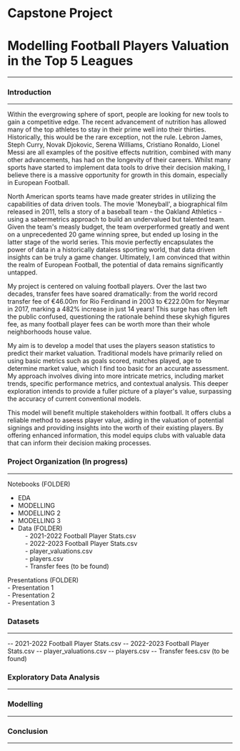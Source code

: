# Capstone Project
# Modelling Football Players Valuation in the Top 5 Leagues

--------------------------------------------------------

### Introduction
--------------------------------------------------------
Within the evergrowing sphere of sport, people are looking for new tools to gain a competitive edge. The recent advancement of nutrition has allowed many of the top athletes to stay in their prime well into their thirties. Historically, this would be the rare exception, not the rule. Lebron James, Steph Curry, Novak Djokovic, Serena Williams, Cristiano Ronaldo, Lionel Messi are all examples of the positive effects nutrition, combined with many other advancements, has had on the longevity of their careers. Whilst many sports have started to implement data tools to drive their decision making, I believe there is a massive opportunity for growth in this domain, especially in European Football.

North American sports teams have made greater strides in utilizing the capabilities of data driven tools. The movie 'Moneyball', a biographical film released in 2011, tells a story of a baseball team - the Oakland Athletics - using a sabermetrics approach to build an undervalued but talented team. Given the team's measly budget, the team overperformed greatly and went on a unprecedented 20 game winning spree, but ended up losing in the latter stage of the world series. This movie perfectly encapsulates the power of data in a historically dataless sporting world, that data driven insights can be truly a game changer. Ultimately, I am convinced that within the realm of European Football, the potential of data remains significantly untapped.

My project is centered on valuing football players. Over the last two decades, transfer fees have soared dramatically: from the world record transfer fee of €46.00m for Rio Ferdinand in 2003 to €222.00m for Neymar in 2017, marking a 482% increase in just 14 years! This surge has often left the public confused, questioning the rationale behind these skyhigh figures fee, as many football player fees can be worth more than their whole neighborhoods house value. 

My aim is to develop a model that uses the players season statistics to predict their market valuation. Traditional models have primarily relied on using basic metrics such as goals scored, matches played, age to determine market value, which I find too basic for an accurate assessment. My approach involves diving into more intricate metrics, including market trends, specific performance metrics, and contextual analysis. This deeper exploration intends to provide a fuller picture of a player's value, surpassing the accuracy of current conventional models.

This model will benefit multiple stakeholders within football. It offers clubs a reliable method to aseess player value, aiding in the valuation of potential signings and providing insights into the worth of their existing players. By offering enhanced information, this model equips clubs with valuable data that can inform their decision making processes.

### Project Organization (In progress)
--------------------------------------------------------
Notebooks (FOLDER)<br>
- EDA<br> 
- MODELLING<br>
- MODELLING 2<br>
- MODELLING 3<br>
- Data (FOLDER)<br>
&nbsp;&nbsp;&nbsp;&nbsp;- 2021-2022 Football Player Stats.csv<br>
&nbsp;&nbsp;&nbsp;&nbsp;- 2022-2023 Football Player Stats.csv<br>
&nbsp;&nbsp;&nbsp;&nbsp;- player_valuations.csv<br>
&nbsp;&nbsp;&nbsp;&nbsp;- players.csv<br>
&nbsp;&nbsp;&nbsp;&nbsp;- Transfer fees (to be found)<br>

Presentations (FOLDER)<br>
    - Presentation 1<br>
    - Presentation 2<br>
    - Presentation 3<br>



### Datasets
--------------------------------------------------------
-- 2021-2022 Football Player Stats.csv
-- 2022-2023 Football Player Stats.csv
-- player_valuations.csv
-- players.csv
-- Transfer fees.csv (to be found)



### Exploratory Data Analysis
--------------------------------------------------------



### Modelling
--------------------------------------------------------



### Conclusion
--------------------------------------------------------
